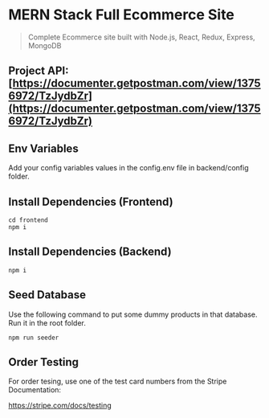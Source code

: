 # MERN Stack Full Ecommerce Site

> Complete Ecommerce site built with Node.js, React, Redux, Express, MongoDB

## Project API: [https://documenter.getpostman.com/view/13756972/TzJydbZr](https://documenter.getpostman.com/view/13756972/TzJydbZr)

## Env Variables

Add your config variables values in the config.env file in backend/config folder.

## Install Dependencies (Frontend)

```
cd frontend
npm i
```

## Install Dependencies (Backend)

```
npm i
```

## Seed Database

Use the following command to put some dummy products in that database.
Run it in the root folder.

```
npm run seeder
```
## Order Testing

For order tesing, use one of the test card numbers from the Stripe Documentation:

https://stripe.com/docs/testing
